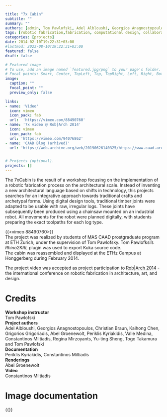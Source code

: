 ```yaml
---

title: "7x Cabin"
subtitle: ""
summary: ""
authors: [admin, Tom Pawlofski, Adel Albloushi, Georgios Anagnostopoulos, Christian Braun, Kaihong Chen, Grigorios Grigoriadis, Abel Groenewolt, Periklis Kyriakidis, Valle Medina, Regina Mirzoyants, Yu-ting Sheng, Togo Takamura]
tags: [robotic fabrication,fabrication, computational design, collaboration,timber, MAS CAAD]
categories: [projects]
date: 2014-02-10T19:22:31+03:00
#lastmod: 2023-08-10T19:22:31+03:00
featured: false
draft: false

# Featured image
# To use, add an image named `featured.jpg/png` to your page's folder.
# Focal points: Smart, Center, TopLeft, Top, TopRight, Left, Right, BottomLeft, Bottom, BottomRight.
image:
  caption: ""
  focal_point: ""
  preview_only: false

links: 
- name: 'Video'
  icon: vimeo
  icon_pack: fab
  url:  'https://vimeo.com/88490760'
- name: '7x video @ Rob|Arch 2014'
  icon: vimeo
  icon_pack: fab
  url: 'https://vimeo.com/94076862'
- name: 'CAAD Blog (arhived)'
  url: 'https://web.archive.org/web/20190626140325/https://www.caad.arch.ethz.ch/blog/7xcabin-robotic-log-processing/'


# Projects (optional).
projects: []
---
```


The 7xCabin is the result of a workshop focusing on the implementation of a robotic fabrication process on the architectural scale. Instead of inventing a new architectural language based on shifts in technology, this projects searches for an integrative approach towards traditional crafts and archetypal forms. Using digital design tools, traditional timber joints were adapted to be usable with raw, irregular logs. These joints have subsequently been produced using a chainsaw mounted on an industrial robot. All movements for the robot were planned digitally, with students preparing the exact toolpaths for each log type.

{{<vimeo 88490760>}}
<br>
The project was realized by students of MAS CAAD prostgraduate program at ETH Zurich, under the supervision of Tom Pawlofsky.  Tom Pawlofksi’s *Rhino2KRL* plugin was used to export Kuka source code.  
The cabin was reassembled and displayed at the ETHz Campus at Honggerberg during February 2014.

The project video was accepted as project participation to [Rob|Arch 2014](http://www.robarch2014.org/) - the international conference on robotic fabrication in architecture, art, and design.

# Credits 

**Workshop instructor**  
Tom Pawlofski  
**Project authors**      
Adel Albloushi, Georgios Anagnostopoulos, Christian Braun, Kaihong Chen, Grigorios Grigoriadis, Abel Groenewolt, Periklis Kyriakidis, Valle Medina, Constantinos Miltiadis, Regina Mirzoyants, Yu-ting Sheng, Togo Takamura and Tom Pawlofski  
**Documentation**  
Periklis Kyriakidis, Constantinos Miltiadis   
**Renderings**  
Abel Groenewolt  
**Video**    
Constantinos Miltiadis

# Image documentation
{{<gallery album ="14-7x-cabin">}}
